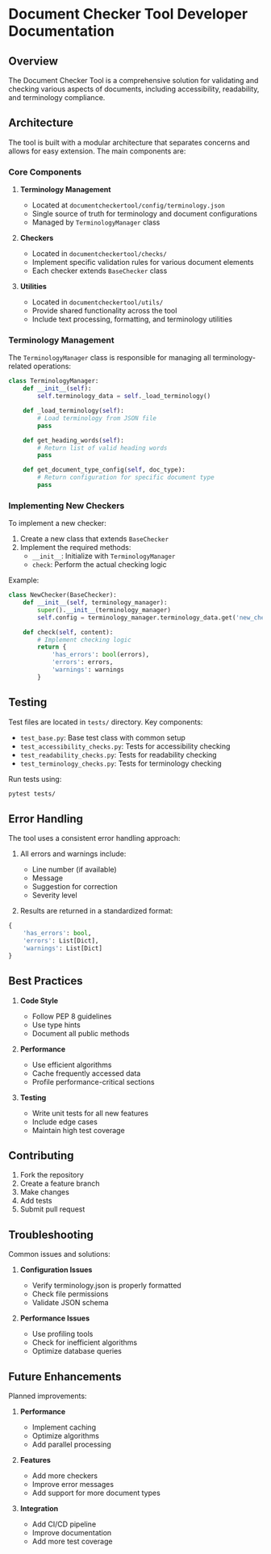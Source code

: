 # Document Checker Tool Developer Documentation

## Overview
The Document Checker Tool is a comprehensive solution for validating and checking various aspects of documents, including accessibility, readability, and terminology compliance.

## Architecture
The tool is built with a modular architecture that separates concerns and allows for easy extension. The main components are:

### Core Components
1. **Terminology Management**
   - Located at `documentcheckertool/config/terminology.json`
   - Single source of truth for terminology and document configurations
   - Managed by `TerminologyManager` class

2. **Checkers**
   - Located in `documentcheckertool/checks/`
   - Implement specific validation rules for various document elements
   - Each checker extends `BaseChecker` class

3. **Utilities**
   - Located in `documentcheckertool/utils/`
   - Provide shared functionality across the tool
   - Include text processing, formatting, and terminology utilities

### Terminology Management
The `TerminologyManager` class is responsible for managing all terminology-related operations:

```python
class TerminologyManager:
    def __init__(self):
        self.terminology_data = self._load_terminology()

    def _load_terminology(self):
        # Load terminology from JSON file
        pass

    def get_heading_words(self):
        # Return list of valid heading words
        pass

    def get_document_type_config(self, doc_type):
        # Return configuration for specific document type
        pass
```

### Implementing New Checkers
To implement a new checker:

1. Create a new class that extends `BaseChecker`
2. Implement the required methods:
   - `__init__`: Initialize with `TerminologyManager`
   - `check`: Perform the actual checking logic

Example:
```python
class NewChecker(BaseChecker):
    def __init__(self, terminology_manager):
        super().__init__(terminology_manager)
        self.config = terminology_manager.terminology_data.get('new_checker', {})

    def check(self, content):
        # Implement checking logic
        return {
            'has_errors': bool(errors),
            'errors': errors,
            'warnings': warnings
        }
```

## Testing
Test files are located in `tests/` directory. Key components:

- `test_base.py`: Base test class with common setup
- `test_accessibility_checks.py`: Tests for accessibility checking
- `test_readability_checks.py`: Tests for readability checking
- `test_terminology_checks.py`: Tests for terminology checking

Run tests using:
```bash
pytest tests/
```

## Error Handling
The tool uses a consistent error handling approach:

1. All errors and warnings include:
   - Line number (if available)
   - Message
   - Suggestion for correction
   - Severity level

2. Results are returned in a standardized format:
```python
{
    'has_errors': bool,
    'errors': List[Dict],
    'warnings': List[Dict]
}
```

## Best Practices
1. **Code Style**
   - Follow PEP 8 guidelines
   - Use type hints
   - Document all public methods

2. **Performance**
   - Use efficient algorithms
   - Cache frequently accessed data
   - Profile performance-critical sections

3. **Testing**
   - Write unit tests for all new features
   - Include edge cases
   - Maintain high test coverage

## Contributing
1. Fork the repository
2. Create a feature branch
3. Make changes
4. Add tests
5. Submit pull request

## Troubleshooting
Common issues and solutions:

1. **Configuration Issues**
   - Verify terminology.json is properly formatted
   - Check file permissions
   - Validate JSON schema

2. **Performance Issues**
   - Use profiling tools
   - Check for inefficient algorithms
   - Optimize database queries

## Future Enhancements
Planned improvements:

1. **Performance**
   - Implement caching
   - Optimize algorithms
   - Add parallel processing

2. **Features**
   - Add more checkers
   - Improve error messages
   - Add support for more document types

3. **Integration**
   - Add CI/CD pipeline
   - Improve documentation
   - Add more test coverage